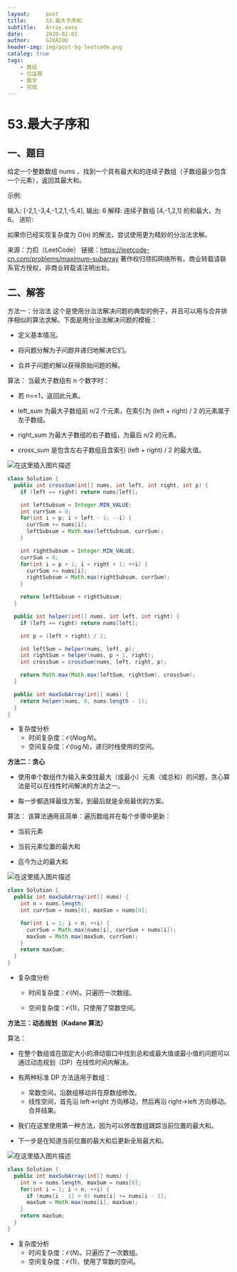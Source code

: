 ```yaml
---
layout:     post
title:      53.最大子序和
subtitle:   Array.easy
date:       2020-02-02
author:     GJXAIOU
header-img: img/post-bg-leetcode.png
catalog: true
tags:
    - 数组
	- 位运算
	- 数学
	- 完成
---
```



# 53.最大子序和


## 一、题目

给定一个整数数组 nums ，找到一个具有最大和的连续子数组（子数组最少包含一个元素），返回其最大和。

示例:

输入: [-2,1,-3,4,-1,2,1,-5,4],
输出: 6
解释: 连续子数组 [4,-1,2,1] 的和最大，为 6。
进阶:

如果你已经实现复杂度为 O(n) 的解法，尝试使用更为精妙的分治法求解。

来源：力扣（LeetCode）
链接：https://leetcode-cn.com/problems/maximum-subarray
著作权归领扣网络所有。商业转载请联系官方授权，非商业转载请注明出处。


## 二、解答

方法一：分治法
这个是使用分治法解决问题的典型的例子，并且可以用与合并排序相似的算法求解。下面是用分治法解决问题的模板：

- 定义基本情况。

- 将问题分解为子问题并递归地解决它们。

- 合并子问题的解以获得原始问题的解。

    

算法：
当最大子数组有 n 个数字时：

- 若 n==1，返回此元素。

- left_sum 为最大子数组前 n/2 个元素，在索引为 (left + right) / 2 的元素属于左子数组。
- right_sum 为最大子数组的右子数组，为最后 n/2 的元素。	
- cross_sum 是包含左右子数组且含索引 (left + right) / 2 的最大值。



![在这里插入图片描述](https://pic.leetcode-cn.com/3aa2128a7ddcf1123454a6e5364792490c5edff62674f3cfd9c81cb7b5e8e522-file_1576478143567)



```java
class Solution {
  public int crossSum(int[] nums, int left, int right, int p) {
    if (left == right) return nums[left];

    int leftSubsum = Integer.MIN_VALUE;
    int currSum = 0;
    for(int i = p; i > left - 1; --i) {
      currSum += nums[i];
      leftSubsum = Math.max(leftSubsum, currSum);
    }

    int rightSubsum = Integer.MIN_VALUE;
    currSum = 0;
    for(int i = p + 1; i < right + 1; ++i) {
      currSum += nums[i];
      rightSubsum = Math.max(rightSubsum, currSum);
    }

    return leftSubsum + rightSubsum;
  }

  public int helper(int[] nums, int left, int right) {
    if (left == right) return nums[left];

    int p = (left + right) / 2;

    int leftSum = helper(nums, left, p);
    int rightSum = helper(nums, p + 1, right);
    int crossSum = crossSum(nums, left, right, p);

    return Math.max(Math.max(leftSum, rightSum), crossSum);
  }

  public int maxSubArray(int[] nums) {
    return helper(nums, 0, nums.length - 1);
  }
}
```

- 复杂度分析
    - 时间复杂度：$\mathcal{O}(N \log N)$。
    - 空间复杂度：$\mathcal{O}(\log N)$，递归时栈使用的空间。



**方法二：贪心**

- 使用单个数组作为输入来查找最大（或最小）元素（或总和）的问题，贪心算法是可以在线性时间解决的方法之一。

- 每一步都选择最佳方案，到最后就是全局最优的方案。



算法：
该算法通用且简单：遍历数组并在每个步骤中更新：

- 当前元素

- 当前元素位置的最大和

- 迄今为止的最大和



![在这里插入图片描述](https://pic.leetcode-cn.com/19a5e92ccddfcb29d709541d879a4035cd78f263adf19a74343b9ea464fb8d45-file_1576478143577)

```java
class Solution {
  public int maxSubArray(int[] nums) {
    int n = nums.length;
    int currSum = nums[0], maxSum = nums[0];

    for(int i = 1; i < n; ++i) {
      currSum = Math.max(nums[i], currSum + nums[i]);
      maxSum = Math.max(maxSum, currSum);
    }
    return maxSum;
  }
}

```



- 复杂度分析
    - 时间复杂度：$\mathcal{O}(N)$。只遍历一次数组。

    - 空间复杂度：$\mathcal{O}(1)$，只使用了常数空间。

        

**方法三：动态规划（Kadane 算法）**

算法：

- 在整个数组或在固定大小的滑动窗口中找到总和或最大值或最小值的问题可以通过动态规划（DP）在线性时间内解决。

- 有两种标准 DP 方法适用于数组：
    - 常数空间，沿数组移动并在原数组修改。
    - 线性空间，首先沿 left->right 方向移动，然后再沿 right->left 方向移动。 合并结果。

- 我们在这里使用第一种方法，因为可以修改数组跟踪当前位置的最大和。

- 下一步是在知道当前位置的最大和后更新全局最大和。



![在这里插入图片描述](https://pic.leetcode-cn.com/e6ca21377d5533204c3149e0b5cdcc146ada4efe1ed2294b3e0615cdb4754853-file_1576478143560)

```java
class Solution {
  public int maxSubArray(int[] nums) {
    int n = nums.length, maxSum = nums[0];
    for(int i = 1; i < n; ++i) {
      if (nums[i - 1] > 0) nums[i] += nums[i - 1];
      maxSum = Math.max(nums[i], maxSum);
    }
    return maxSum;
  }
}
```

- 复杂度分析
    - 时间复杂度：$\mathcal{O}(N)$。只遍历了一次数组。
    - 空间复杂度：$\mathcal{O}(1)$，使用了常数的空间。
